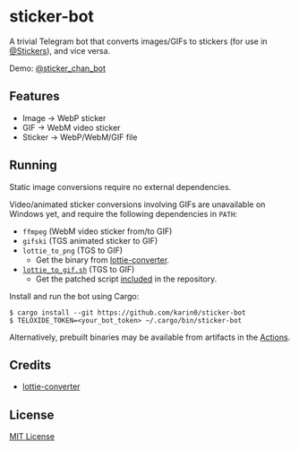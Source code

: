 # sticker-bot

A trivial Telegram bot that converts images/GIFs to stickers (for use in [@Stickers](http://t.me/Stickers)), and vice versa.

Demo: [@sticker_chan_bot](http://t.me/sticker_chan_bot)

## Features

- Image -> WebP sticker
- GIF -> WebM video sticker
- Sticker -> WebP/WebM/GIF file

## Running

Static image conversions require no external dependencies.

Video/animated sticker conversions involving GIFs are unavailable on Windows yet, and require the following dependencies in `PATH`:

- `ffmpeg` (WebM video sticker from/to GIF)
- `gifski` (TGS animated sticker to GIF)
- `lottie_to_png` (TGS to GIF)
  - Get the binary from [lottie-converter](https://github.com/ed-asriyan/lottie-converter/releases).
- [`lottie_to_gif.sh`](/lottie_to_gif.sh) (TGS to GIF)
  - Get the patched script [included](/lottie_to_gif.sh) in the repository.

Install and run the bot using Cargo:

```console
$ cargo install --git https://github.com/karin0/sticker-bot
$ TELOXIDE_TOKEN=<your_bot_token> ~/.cargo/bin/sticker-bot
```

Alternatively, prebuilt binaries may be available from artifacts in the [Actions](https://github.com/karin0/sticker-bot/actions).

## Credits

- [lottie-converter](https://github.com/ed-asriyan/lottie-converter)

## License

[MIT License](/LICENSE)
